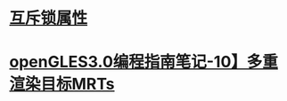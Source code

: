

# [互斥锁属性](https://docs.oracle.com/cd/E19253-01/819-7051/sync-102/index.html)
# [openGLES3.0编程指南笔记-10】多重渲染目标MRTs](https://www.cnblogs.com/pyjetson/p/14856319.html)
